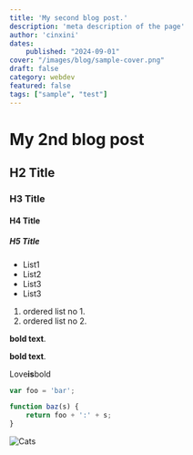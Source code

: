 ```yaml
---
title: 'My second blog post.'
description: 'meta description of the page'
author: 'cinxini'
dates:
    published: "2024-09-01"
cover: "/images/blog/sample-cover.png"
draft: false
category: webdev
featured: false
tags: ["sample", "test"]
---
```


# My 2nd blog post
## H2 Title
### H3 Title
#### H4 Title
##### H5 Title

- List1
- List2
 - List3
- List3

1. ordered list no 1.
2. ordered list no 2.

**bold text**.

__bold text__.

Love**is**bold

```js
var foo = 'bar';

function baz(s) {
    return foo + ':' + s;
}
```

![Cats](https://images.freeimages.com/image/previews/fb3/cute-cat-pattern-background-5691295.jpg)